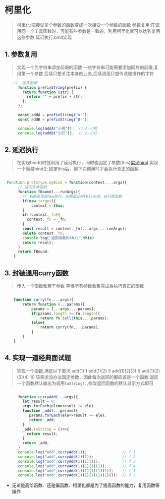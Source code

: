 # 柯里化

> 柯里化:把接受多个参数的函数变成一次接受一个参数的函数
> 参数复用:在调用同一个工具函数时，可能有些参数是一致的，利用柯里化就可以达到复用这些参数
> 延迟执行:bind实现

## 1. 参数复用

> 实现一个为字符串添加前缀的函数
> 一些字符串可能需要添加同样的前缀,复用第一个参数
> 后续只想关注本身的业务,后续调用只想传递被操作的字符

```js
    //  固定前缀
      function prefixString(prefix) {
        return function (str) {
          return "" + prefix + str;
        };
      };

      const addA = prefixString("A-");
      const addB = prefixString("B-");

      console.log(addA("小明"));  // A-小明
      console.log(addB("小红"));  // B-小红

```

## 2. 延迟执行

> 在实现bind()时就利用了延迟执行，同时也固定了参数(this)[实现bind](https://github.com/JuneJH/blog/issues/20)
> 实现一个简易bind();
> 固定this后，到下次调用时才会执行真正的函数

```js

 Function.prototype.myBind = function(context,...args){
      // 返回实体函数
      function fBound(...runArgs){
        // 判断是否是new执行，如果是此时this失效，执行原函数
        if(new.target){
            context = this;
        }
        if(!context._fn){
          context._fn = _fn;
        }
        const result = context._fn(...args,...runArgs);
        delete context._fn;
        console.log("返回函数的this",this)
        return result;
      }
      return fBound;
    }

```

## 3. 封装通用curry函数

> 传入一个函数和若干参数
> 等待所有参数收集完成后执行真正的函数

```js

    function curry(fn,...args){
        return function (...params){
            params = [...args,...params];
            if(params.length >= fn.length){
                return fn.call(this,...params);
            }else{
                return curry(fn,...params);
            }
        }
    }

```

## 4. 实现一道经典面试题

> 实现一个函数,满足以下要求
> add(1)            1
> add(1)(2)         3
> add(1)(2)(3)      6
> add(1)(2)(3)(4)   10
> 该需求没办法固定参数，因此每次返回的都应该是一个函数
> 返回一个函数默认输出为调用`toString()`,修改返回函数的默认显示方式即可

```js

      function curryAdd(...args){
        let result = 0;
        args.forEach(ele=>result += ele)
        function _add(...params){
           params.forEach(ele=>result += ele);
           return _add;
        }
        _add.toString = ()=>{
          return result;
        }
        return _add;
      }
      console.log("add",curryAdd(1));                // f 1
      console.log("add",curryAdd(1)(1));             // f 2
      console.log("add",curryAdd(1)(1)(1));          // f 3
      console.log("add",curryAdd(1)(1)(1)(1));       // f 4
      console.log("add",curryAdd(1)(1)(1)(1)(1));    // f 5
      console.log("add",curryAdd(1)(1)(1)(1)(1)());  // f 5

```

- 无论是高阶函数、还是偏函数、柯里化都是为了提高函数的能力，复用函数等操作










